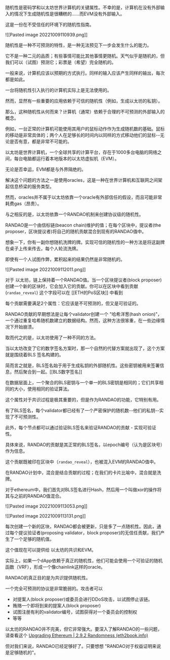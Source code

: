 随机性是密码学和以太坊世界计算机的关键属性。不幸的是，计算机在没有外部输入的情况下生成随机性是很糟糕的......而EVM没有外部输入。

这是一份在不受信任的环境下的随机性指南。

![[Pasted image 20221009110939.png]]

 随机性是一种不可预测的特性，是一种无法预见下一步会发生什么的能力。

它不是一种二元的品质；有些事情可能比其他事情更随机。天气似乎是随机的，但我们可以（试图）预测它；彩票是（希望）完全随机的。

一般来说，计算机应该以预期的方式执行。同样的输入应该产生同样的输出，每次都是如此。

一台将随机性引入执行的计算机实际上是无法使用的。

然而，显然有一些重要的应用依赖于可信的随机性（例如，生成以太坊的私钥）。

那么，这种随机性从何而来？计算机（通常）依赖于合理的不可预测的外部输入的概念。

例如，一台正常的计算机可能使用其用户的鼠标动作作为生成随机数的基础。鼠标的移动是非常具体的；两个人在足够长的时间内以同样的方式移动他们的鼠标--无论是否有意，都是非常不可能的。

以太坊是世界计算机，一个全球共享的计算平台，存在于1000多台电脑的网络之间，每台电脑都运行着本地版本的以太坊虚拟机（EVM）。

无论是否幸运，EVM都是与外界隔绝的。

解决这个问题的方法之一是使用oracles，这是一种在世界计算机和互联网之间架起信息桥梁的服务类型。

然而，oracles并不属于以太坊依靠一个oracle有外部信任的假设，而且可能非常耗费gas（昂贵）。

与之相反的是，以太坊依靠一个RANDAO机制来创建协议级的随机性。

RANDAO是一个由信标链(beacon chain)维护的值；在每个区块中，提议者(the proposer，区块提议者)将自己的随机贡献混合到现有的RANDAO值中。

想象一下，你有一副你想随机洗牌的牌。实现可信的随机性的一种方法是将这副牌在桌子上传来传去，每个人轮流洗牌。

即使有一个人试图作弊，累积起来的结果仍然是非常随机的。

![[Pasted image 20221009112011.png]]

对于 以太坊，链上保持着一个RANDAO值。当一个区块提议者(block proposer)创建一个新的区块时，它会加入它的贡献。你可以在区块中看到贡献(`randao_reveal`) 这个字段可以在 [[ETH的PoS区块]] 中看到

每个贡献需要满足2个属性：它应该是不可预测的，但又是可验证的。

RANDAO贡献的早期想法是让每个validator创建一个 "哈希洋葱(hash onion)"，一个通过重复哈希随机数建立的数据结构。然而，这种方法很笨重，在一些边缘情况下开始崩溃。

取而代之的是，以太坊使用了一种不同的方法。

当以太坊改变了它的数字签名方案时，那一个自然的代替方案就出现了，这个方案就是围绕着BLS
签名构建的。

简而言之就是，BLS签名始于用于生成私钥的外部随机性。这些密钥被用来签署信息，然后聚合到一起。[[BLS数字签名]]

在数据层面上，一个聚合的BLS密钥与一个单一的BLS密钥是相同的；它们共享相同的大小，使用相同的验证算法。

这个属性对于共识过程是极其重要的，但是作为RANDAO的功能，它特别有用。

有了BLS签名，每个validator都已经有了一个严密保护的随机数--他们的私钥--实现了不可预测性。

此外，每个节点都可以通过验证BLS签名来验证RANDAO的贡献 - 实现可验证性。

具体来说，RANDAO的贡献是其正常的BLS签名，以epoch编号（认为是区块号）作为信息。

这个贡献既被印在区块中（`randao_reveal`），也被混入EVM的RANDAO值中。

在RANDAO计划中，混合是结合贡献的过程；在我们的卡片比喻中，混合就是洗牌。

对于ethereum中，我们首先对BLS签名进行Hash，然后用一个叫做xor的操作将其与之前的RANDAO值混合。

![[Pasted image 20221009113053.png]]

![[Pasted image 20221009113131.png]]

每次创建一个新的区块，RANDAO都会被更新，只是多了一点随机性。因此，通过每个提议验证者(proposing validator，block proposer)的无信任贡献，我们产生了一个足够的随机值。

这个值现在可以提供给 以太坊的共识和EVM。

实际上，如果一个dApp依赖于真正的随机性，他们可能会使用一个可验证的随机函数（VRF），形成一个像chainlink这样的oracle。

RANDAO的真正目的是为共识提供随机性。

一个完全可预测的协议是非常脆弱的。攻击者可以

- 对提案人(block proposer)或委员会进行DDoS攻击，以试图停止该链。
- 贿赂一个即将到来的提案人(block proposer)
- 试图注册有利的validator编号，试图获得对一个委员会的控制权
- 等等

以太坊的RANDAO并不完美，但它非常强大。要深入了解RANDAO的一些问题，请查看这个 [Upgrading Ethereum | 2.9.2 Randomness (eth2book.info)](https://eth2book.info/altair/part2/building_blocks/randomness#randao-biasability) 

但对我们来说，RANDAO已经足够好了。只要想想 "RANDAO对于权益证明来说是足够随机的"。